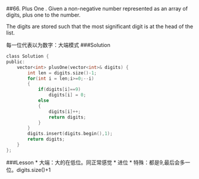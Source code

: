 ##66. Plus One .
Given a non-negative number represented as an array of digits, plus one to the number.

The digits are stored such that the most significant digit is at the head of the list.

每一位代表以为数字：大端模式
###Solution
```C
class Solution {
public:
    vector<int> plusOne(vector<int>& digits) {
        int len = digits.size()-1;
        for(int i = len;i>=0;--i)
        {
            if(digits[i]==9)
                digits[i] = 0;
            else
            {
                digits[i]++;
                return digits;
            }
        }
        digits.insert(digits.begin(),1);
        return digits;
    }
};
```
###Lesson
* 
大端：大的在低位。同正常感觉
* 
进位
* 
特殊：都是9,最后会多一位。digits.size()+1